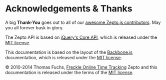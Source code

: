 # Acknowledgements & Thanks

A big **Thank-You** goes out to all of our [awesome Zepto.js contributors](https://github.com/madrobby/zepto/contributors). May you all forever bask in glory.

The Zepto API is based on [jQuery's Core API](http://jquery.com/), which is released under the [MIT license](https://github.com/jquery/jquery/blob/master/MIT-LICENSE.txt).

This documentation is based on the layout of the [Backbone.js](https://github.com/documentcloud/backbone/) documentation, which is released under the [MIT license](https://github.com/documentcloud/backbone/blob/master/LICENSE).

© 2010-2014 Thomas Fuchs, [Freckle Online Time Tracking](http://letsfreckle.com) Zepto and this documentation is released under the terms of the [MIT license](https://github.com/madrobby/zepto/blob/master/MIT-LICENSE).